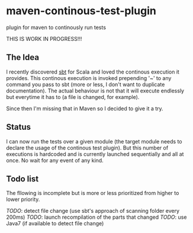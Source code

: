maven-continous-test-plugin
===========================

plugin for maven to continously run tests

THIS IS WORK IN PROGRESS!!!


The Idea
--------

I recently discovered [sbt](https://github.com/harrah/xsbt/) for Scala and loved the continous execution it provides. This continous execution is invoked prepending '~' to any command you pass to sbt (more or less, I don't want to duplicate documentation). The actual behaviour is not that it will execute endlessly but everytime it has to (a file is changed, for example).

Since then I'm missing that in Maven so I decided to give it a try.

Status
------

I can now run the tests over a given module (the target module needs to declare the usage of the continous test plugin). But this number of executions is hardcoded and is currently launched sequentially and all at once. No wait for any event of any kind.

Todo list
---------

The fllowing is incomplete but is more or less prioritized from higher to lower priority.

*TODO*: detect file change (use sbt's approach of scanning folder every 200ms)
*TODO*: launch recompilation of the parts that changed
*TODO*: use Java7 (if available to detect file change)
